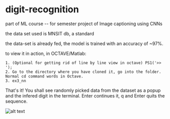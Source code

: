 # digit-recognition
part of ML course -- for semester project of Image captioning using CNNs

the data set used is MNSIT db, a standard

the data-set is already fed, the model is trained with an accuracy of ~97%.

to view it in action, in OCTAVE/Matlab:


```
1. (Optional for getting rid of line by line view in octave) PS1('>> ');
2. Go to the directory where you have cloned it, go into the folder. Normal cd command words in Octave. 
3. ex3_nn
```

That's it!
You shall see randomly picked data from the dataset as a popup and the infered digit in the terminal. Enter continues it, q and Enter quits the sequence. 

![alt text](https://raw.githubusercontent.com/goyal-sidd/digit-recognition/blob/master/digit.png)
